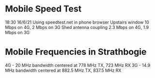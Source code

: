 # Mobile Speed Test

18:30 16/6/21
Using speedtest.net in phone browser
Upstairs window 10 Mbps on 4G, 2 Mbps on 3G
Shed antenna coupling 2.3 Mbps on 4G, 1.9 Mbps on 3G

# Mobile Frequencies in Strathbogie
4G - 20 MHz bandwidth centered at 778 MHz TX, 723 MHz RX
3G - 14.9 MHz bandwidth centered at 882.5 MHz TX, 837.5 MHz RX 
